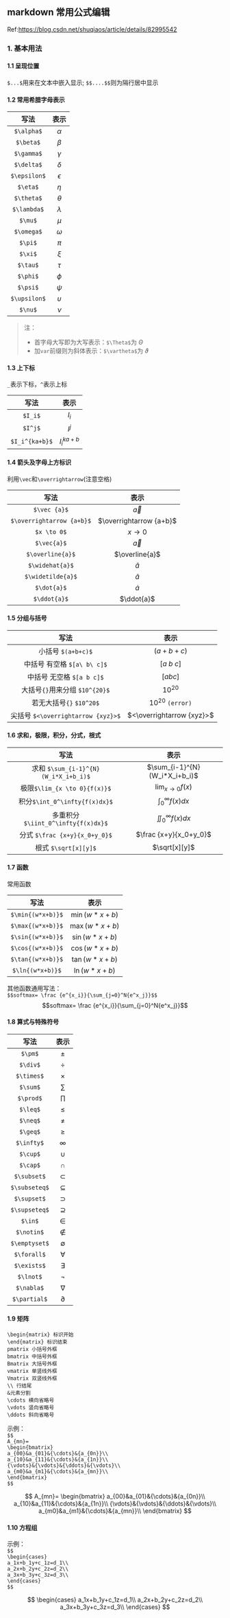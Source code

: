 ## markdown 常用公式编辑
Ref:<https://blog.csdn.net/shuqiaos/article/details/82995542>
### 1. 基本用法
#### 1.1 呈现位置
`$...$`用来在文本中嵌入显示; `$$....$$`则为隔行居中显示

#### 1.2 常用希腊字母表示
|  写法    |表示      |  
|:----:|:----:|
| `$\alpha$`| $\alpha$ |
| `$\beta$`| $\beta$|
|`$\gamma$`| $\gamma$|	 
|`$\delta$`| $\delta$|
|`$\epsilon$`|$\epsilon$|
|`$\eta$`|$\eta$|
|`$\theta$`|$\theta$|
|`$\lambda$`|$\lambda$|
|`$\mu$`|$\mu$| 
|`$\omega$`|$\omega$|
|`$\pi$`|$\pi$	 |
|`$\xi$`|$\xi$	 |
|`$\tau$`|$\tau$	 |
|`$\phi$`|$\phi$	 |
|`$\psi$`|$\psi$	 |
|`$\upsilon$`|$\upsilon$|
|`$\nu$`|$\nu$	 |

> 注：  
> - 首字母大写即为大写表示：`$\Theta$`为 $\Theta$
> - 加`var`前缀则为斜体表示：`$\vartheta$`为 $\vartheta$

#### 1.3 上下标    
`_`表示下标，`^`表示上标  
        
|  写法    |表示      |  
|:----:|:----:|
|`$I_i$`|$I_i$|
|`$I^j$`|$I^j$|
|`$I_i^{ka+b}$`|$I_i^{ka+b}$|

#### 1.4 箭头及字母上方标识
利用`\vec`和`\overrightarrow`(注意空格)     

|  写法    |表示      |  
|:----:|:----:|
|`$\vec {a}$`| $\vec {a}$ |   
|`$\overrightarrow {a+b}$`|  $\overrightarrow {a+b}$ |
|`$x \to 0$`|$x \to 0$|
|`$\vec{a}$`|$\vec{a}$|  
|`$\overline{a}$`|$\overline{a}$|
|`$\widehat{a}$`|$\widehat{a}$|
|`$\widetilde{a}$`|$\widetilde{a}$| 
|`$\dot{a}$`|$\dot{a}$ |
|`$\ddot{a}$`| $\ddot{a}$|


#### 1.5 分组与括号

|  写法    |表示      |  
|:----:|:----:|
|小括号 `$(a+b+c)$`|	$(a+b+c)$ |
|中括号 有空格 `$[a\ b\ c]$`	|$[a\ b\ c]$|
|中括号 无空格  `$[a b c]$` 	|$[a b c]$|
|大括号`{}`用来分组    `$10^{20}$`|$10^{20}$|
|若无大括号`{}` `$10^20$`|$10^20$  `(error)`|
|尖括号 `$<\overrightarrow {xyz}>$`|$<\overrightarrow {xyz}>$|

#### 1.6  求和，极限，积分，分式，根式   

|  写法    |表示      |  
|:----:|:----:|
|求和 `$\sum_{i-1}^{N}(W_i*X_i+b_i)$` |$\sum_{i-1}^{N}(W_i*X_i+b_i)$|
|极限`$\lim_{x \to 0}{f(x)}$`|$\lim_{x \to 0}{f(x)}$|
|积分`$\int_0^\infty{f(x)dx}$`|$\int_0^\infty{f(x)dx}$|
|多重积分`$\iint_0^\infty{f(x)dx}$`|$\iint_0^\infty{f(x)dx}$|
|分式  `$\frac {x+y}{x_0+y_0}$`|$\frac {x+y}{x_0+y_0}$|
|根式 `$\sqrt[x][y]$`|$\sqrt[x][y]$|

#### 1.7 函数
常用函数

|  写法    |表示      |  
|:----:|:----:|
| `$\min{(w*x+b)}$`|$\min{(w*x+b)}$|
|`$\max{(w*x+b)}$`|$\max{(w*x+b)}$|
|`$\sin{(w*x+b)}$`|$\sin{(w*x+b)}$|
|`$\cos{(w*x+b)}$`|$\cos{(w*x+b)}$|
|`$\tan{(w*x+b)}$`|$\tan{(w*x+b)}$|
|`$\ln{(w*x+b)}$`|$\ln{(w*x+b)}$|
 
其他函数通用写法：   
`$$softmax= \frac {e^{x_i}}{\sum_{j=0}^N{e^x_j}}$$`
$$softmax= \frac {e^{x_i}}{\sum_{j=0}^N{e^x_j}}$$

#### 1.8 算式与特殊符号
|  写法    |表示      |  
|:----:|:----:|
|`$\pm$`|$\pm$|
|`$\div$`|$\div$|
|`$\times$`|$\times$|
|`$\sum$`|$\sum$|
|`$\prod$`|$\prod$|
|`$\leq$`|$\leq$|
|`$\neq$`|$\neq$|
|`$\geq$`|$\geq$|
|`$\infty$`|$\infty$|
|`$\cup$`|$\cup$|
|`$\cap$`|$\cap$|
|`$\subset$`|$\subset$|
|`$\subseteq$`|$\subseteq$|
|`$\supset$`|$\supset$|
|`$\supseteq$`|$\supseteq$|
|`$\in$`|$\in$|
|`$\notin$`|$\notin$|
|`$\emptyset$`|$\emptyset$|
|`$\forall$`|$\forall$|
|`$\exists$`|$\exists$|
|`$\lnot$`|$\lnot$|
|`$\nabla$`|$\nabla$|
|`$\partial$`|$\partial$|

#### 1.9 矩阵
```
\begin{matrix} 标识开始
\end{matrix} 标识结束
pmatrix 小括号外框
bmatrix 中括号外框
Bmatrix 大括号外框
vmatrix 单竖线外框
Vmatrix 双竖线外框
\\ 行结尾
&元素分割
\cdots 横向省略号
\vdots 竖向省略号
\ddots 斜向省略号
```
示例：     
`$$`    
`A_{mn}=`  
`\begin{bmatrix}`     
`a_{00}&a_{01}&{\cdots}&{a_{0n}}\\`      
`a_{10}&a_{11}&{\cdots}&{a_{1n}}\\`     
`{\vdots}&{\vdots}&{\ddots}&{\vdots}\\`     
`a_{m0}&a_{m1}&{\cdots}&{a_{mn}}\\`    
`\end{bmatrix}`    
`$$`     

$$
A_{mn}=
\begin{bmatrix}
a_{00}&a_{01}&{\cdots}&{a_{0n}}\\
a_{10}&a_{11}&{\cdots}&{a_{1n}}\\
{\vdots}&{\vdots}&{\ddots}&{\vdots}\\
a_{m0}&a_{m1}&{\cdots}&{a_{mn}}\\
\end{bmatrix}
$$
   
#### 1.10 方程组   
示例：          
`$$`          
`\begin{cases}`    
`a_1x+b_1y+c_1z=d_1\\`  
`a_2x+b_2y+c_2z=d_2\\`     
`a_3x+b_3y+c_3z=d_3\\`      
`\end{cases}`                           
`$$`  

$$
\begin{cases}
a_1x+b_1y+c_1z=d_1\\
a_2x+b_2y+c_2z=d_2\\
a_3x+b_3y+c_3z=d_3\\
\end{cases}
$$
